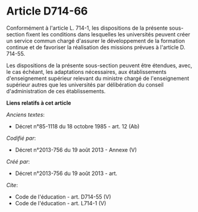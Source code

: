 # Article D714-66

Conformément à l'article L. 714-1, les dispositions de la présente sous-section fixent les conditions dans lesquelles les
universités peuvent créer un service commun chargé d'assurer le développement de la formation continue et de favoriser la
réalisation des missions prévues à l'article D. 714-55. 

Les dispositions de la présente sous-section peuvent être étendues, avec, le cas échéant, les adaptations nécessaires, aux
établissements d'enseignement supérieur relevant du ministre chargé de l'enseignement supérieur autres que les universités
par délibération du conseil d'administration de ces établissements.

**Liens relatifs à cet article**

_Anciens textes_:

  - Décret n°85-1118 du 18 octobre 1985 - art. 12 (Ab)

_Codifié par_:

  - Décret n°2013-756 du 19 août 2013 -  Annexe (V)

_Créé par_:

  - Décret n°2013-756 du 19 août 2013 - art.

_Cite_:

  - Code de l'éducation - art. D714-55 (V)
  - Code de l'éducation - art. L714-1 (V)
